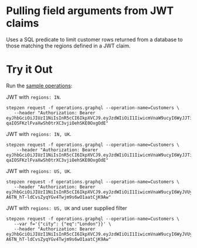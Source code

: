 # Pulling field arguments from JWT claims

Uses a SQL predicate to limit customer rows returned from a database
to those matching the regions defined in a JWT claim.

# Try it Out

Run the [sample operations](operations.graphql):

JWT with `regions: IN`.
```
stepzen request -f operations.graphql --operation-name=Customers \
   --header "Authorization: Bearer eyJhbGciOiJIUzI1NiIsInR5cCI6IkpXVCJ9.eyJzdWIiOiI1IiwicmVnaW9ucyI6WyJJTiJdfQ.hDi3-qaIOSFKzlFvaXwSh0trXC3vjiOehSKE0OxgOdE"
```


JWT with `regions: IN, UK`.
```
stepzen request -f operations.graphql --operation-name=Customers \
    --header "Authorization: Bearer eyJhbGciOiJIUzI1NiIsInR5cCI6IkpXVCJ9.eyJzdWIiOiI1IiwicmVnaW9ucyI6WyJJTiJdfQ.hDi3-qaIOSFKzlFvaXwSh0trXC3vjiOehSKE0OxgOdE"
```

JWT with `regions: US, UK`.
```
stepzen request -f operations.graphql --operation-name=Customers \
   --header "Authorization: Bearer eyJhbGciOiJIUzI1NiIsInR5cCI6IkpXVCJ9.eyJzdWIiOiI1IiwicmVnaW9ucyI6WyJVUyIsIlVLIl19.pf0-A6TN_hT-ldCvsZyqYGv4Twjm9s6wO1aatCjK9Aw"
```

JWT with `regions: US, UK` and user supplied filter
```
stepzen request -f operations.graphql --operation-name=Customers \
   --var f='{"city": {"eq":"London"}}' \
   --header "Authorization: Bearer eyJhbGciOiJIUzI1NiIsInR5cCI6IkpXVCJ9.eyJzdWIiOiI1IiwicmVnaW9ucyI6WyJVUyIsIlVLIl19.pf0-A6TN_hT-ldCvsZyqYGv4Twjm9s6wO1aatCjK9Aw"
```
